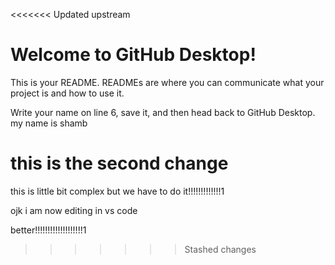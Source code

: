 <<<<<<< Updated upstream
# Welcome to GitHub Desktop!

This is your README. READMEs are where you can communicate what your project is and how to use it.

Write your name on line 6, save it, and then head back to GitHub Desktop.
my name is shamb



this is the second change
=======
this is little bit complex but we have to do it!!!!!!!!!!!!!1
  


ojk
  i am now editing in vs code 

  better!!!!!!!!!!!!!!!!!!!1
>>>>>>> Stashed changes



